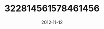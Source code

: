 ---
title: "322814561578461456"
image: "2012-11-12 17.41.56 322814561578461456_46248401"
date: "2012-11-12"
type: "photo"
---